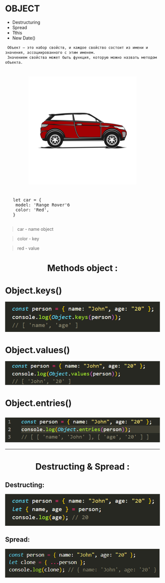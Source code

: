 # OBJECT

- Destructuring
- Spread
- Tthis
- New Date()

```
 Объект — это набор свойств, и каждое свойство состоит из имени и значения, ассоциированного с этим именем.
 Значением свойства может быть функция, которую можно назвать методом объекта.

```

<h1 align='center'>
<img width="350" src="./car.png">
</h1>

<pre>

   let car = {
    model: 'Range Rover'б
    color: 'Red',
   }

</pre>

> car - name object

> color - key

> red - value

<h1 align ="center" >
 Methods object :
</h1>

# Object.keys()

![](./keys.png)

# Object.values()

![](./values.png)

# Object.entries()

## ![](./entries.png)

---

<h1 align="center"> Destructing & Spread : </h1>

## Destructing:

![](./destructing.png)

## Spread:

![](./clone.png)

